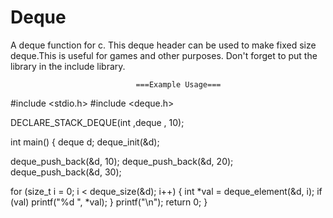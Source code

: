 # Deque
A deque function for c. This deque header can be used to make fixed size deque.This is useful for games and other purposes. Don't forget to put the library in the include library. 

                                ===Example Usage===
#include <stdio.h>
#include <deque.h>

DECLARE_STACK_DEQUE(int ,deque , 10);

int main() {
deque d;
deque_init(&d);

deque_push_back(&d, 10);
deque_push_back(&d, 20);
deque_push_back(&d, 30);

for (size_t i = 0; i < deque_size(&d); i++) {
    int *val = deque_element(&d, i);
    if (val) printf("%d ", *val);
}
printf("\n");
   return 0;
}
